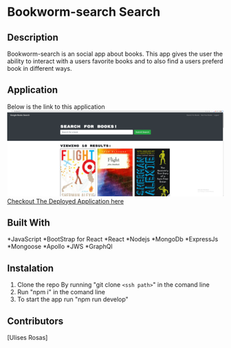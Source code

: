 # Bookworm-search Search

## Description
Bookworm-search is an social app about books. This app gives the user the ability to interact with
a users favorite books and to also find a users preferd book in different ways.

## Application
Below is the link to this application
![application](/client/public/assets/images/book-search.png)
[Checkout The Deployed Application here]()

## Built With
*JavaScript *BootStrap for React *React 
*Nodejs *MongoDb *ExpressJs *Mongoose *Apollo
*JWS *GraphQl

## Instalation
1. Clone the repo By running  "git clone `<ssh path>`" in the comand line 
2. Run "npm i" in the comand line 
3. To start the app run "npm run develop"

## Contributors
[Ulises Rosas]

